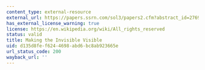 ```yaml
---
content_type: external-resource
external_url: https://papers.ssrn.com/sol3/papers2.cfm?abstract_id=2769028
has_external_license_warning: true
license: https://en.wikipedia.org/wiki/All_rights_reserved
status: valid
title: Making the Invisible Visible
uid: d135d8fe-f624-4698-abd6-bc8ab923665e
url_status_code: 200
wayback_url: ''
---
```

